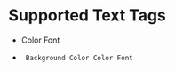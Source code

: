 # Supported Text Tags
- <p>
  Color
  Font

- <code><code></code>
  Background Color
  Color
  Font
  

